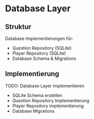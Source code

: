 # Database Layer

## Struktur

Database Implementierungen für:
- Question Repository (SQLite)
- Player Repository (SQLite)
- Database Schema & Migrations

## Implementierung

TODO: Database Layer implementieren
- SQLite Schema erstellen
- Question Repository Implementierung
- Player Repository Implementierung
- Database Migrations

